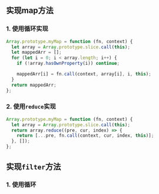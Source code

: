 ## 实现map方法

### 1. 使用循环实现
```js
Array.prototype.myMap = function (fn, context) {
  let array = Array.prototype.slice.call(this);
  let mappedArr = [];
  for (let i = 0; i < array.length; i++) {
    if (!array.hasOwnProperty(i)) continue;

    mappedArr[i] = fn.call(context, array[i], i, this);
  }
  return mappedArr;
};
```

### 2. 使用`reduce`实现

```js
Array.prototype.myMap = function (fn, context) {
  let array = Array.prototype.slice.call(this);
  return array.reduce((pre, cur, index) => {
    return [...pre, fn.call(context, cur, index, this)];
  }, []);
};
```

## 实现`filter`方法

### 1. 使用循环

